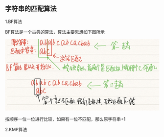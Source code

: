 ## 字符串的匹配算法

1.BF算法

BF算法是一个古典的算法，算法主要思想如下图所示

![img](images/VllsE.png)

按顺序一位一位进行比较，如果有一位不匹配，那么原字符串+1

2.KMP算法


